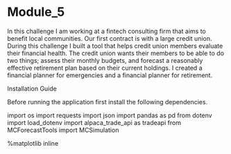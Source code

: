 # Module_5

In this challenge I am working at a fintech consulting firm that aims to benefit local communities. Our first contract is with a large credit union. During this challenge I built a tool that helps credit union members evaluate their financial health. The credit union wants their members to be able to do two things; assess their monthly budgets, and forecast a reasonably effective retirement plan based on their current holdings. I created a financial planner for emergencies and a financial planner for retirement.

Installation Guide

Before running the application first install the following dependencies.
 
import os
import requests
import json
import pandas as pd
from dotenv import load_dotenv
import alpaca_trade_api as tradeapi
from MCForecastTools import MCSimulation

%matplotlib inline
